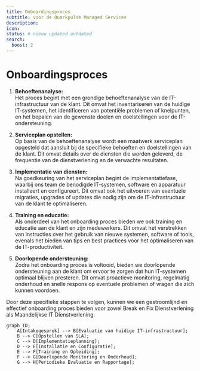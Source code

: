 ```yaml
---
title: Onboardingsproces
subtitle: voor de Quarkpulse Managed Services
description:
icon:
status: # nieuw updated outdated
search:
  boost: 2 
---
```


# Onboardingsproces

1. **Behoeftenanalyse:**  
   Het proces begint met een grondige behoeftenanalyse van de IT-infrastructuur van de klant. Dit omvat het inventariseren van de huidige IT-systemen, het identificeren van potentiële problemen of knelpunten, en het bepalen van de gewenste doelen en doelstellingen voor de IT-ondersteuning.

2. **Serviceplan opstellen:**  
   Op basis van de behoeftenanalyse wordt een maatwerk serviceplan opgesteld dat aansluit bij de specifieke behoeften en doelstellingen van de klant. Dit omvat details over de diensten die worden geleverd, de frequentie van de dienstverlening en de verwachte resultaten.

3. **Implementatie van diensten:**  
   Na goedkeuring van het serviceplan begint de implementatiefase, waarbij ons team de benodigde IT-systemen, software en apparatuur installeert en configureert. Dit omvat ook het uitvoeren van eventuele migraties, upgrades of updates die nodig zijn om de IT-infrastructuur van de klant te optimaliseren.

4. **Training en educatie:**  
   Als onderdeel van het onboarding proces bieden we ook training en educatie aan de klant en zijn medewerkers. Dit omvat het verstrekken van instructies over het gebruik van nieuwe systemen, software of tools, evenals het bieden van tips en best practices voor het optimaliseren van de IT-productiviteit.

5. **Doorlopende ondersteuning:**  
   Zodra het onboarding proces is voltooid, bieden we doorlopende ondersteuning aan de klant om ervoor te zorgen dat hun IT-systemen optimaal blijven presteren. Dit omvat proactieve monitoring, regelmatig onderhoud en snelle respons op eventuele problemen of vragen die zich kunnen voordoen.

Door deze specifieke stappen te volgen, kunnen we een gestroomlijnd en effectief onboarding proces bieden voor zowel Break en Fix Dienstverlening als Maandelijkse IT Dienstverlening.

```mermaid
graph TD;
    A[Intakegesprek] --> B[Evaluatie van huidige IT-infrastructuur];
    B --> C[Opstellen van SLA];
    C --> D[Implementatieplanning];
    D --> E[Installatie en Configuratie];
    E --> F[Training en Opleiding];
    F --> G[Doorlopende Monitoring en Onderhoud];
    G --> H[Periodieke Evaluatie en Rapportage];
```